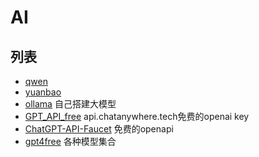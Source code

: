 # AI

## 列表
- [qwen](https://chat.qwen.ai/)
- [yuanbao](https://yuanbao.tencent.com/)
- [ollama](https://ollama.com/) 自己搭建大模型
- [GPT_API_free](https://github.com/chatanywhere/GPT_API_free) api.chatanywhere.tech免费的openai key
- [ChatGPT-API-Faucet](https://github.com/terobox/ChatGPT-API-Faucet) 免费的openapi
- [gpt4free](https://github.com/xtekky/gpt4free) 各种模型集合